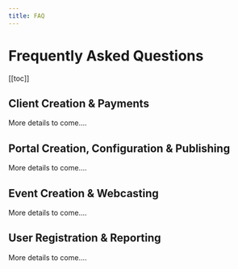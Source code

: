 ```yaml
---
title: FAQ
---
```

# Frequently Asked Questions

[[toc]]

## Client Creation & Payments

More details to come....

## Portal Creation, Configuration & Publishing

More details to come....

## Event Creation & Webcasting

More details to come....

## User Registration & Reporting

More details to come....
